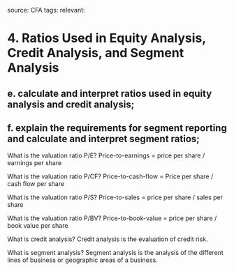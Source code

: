 source: CFA
tags: 
relevant: 

# 4. Ratios Used in Equity Analysis, Credit Analysis, and Segment Analysis

## e. calculate and interpret ratios used in equity analysis and credit analysis;
## f. explain the requirements for segment reporting and calculate and interpret segment ratios;

What is the valuation ratio P/E?
Price-to-earnings = price per share / earnings per share

What is the valuation ratio P/CF?
Price-to-cash-flow = Price per share / cash flow per share

What is the valuation ratio P/S?
Price-to-sales = price per share / sales per share

What is the valuation ratio P/BV?
Price-to-book-value = price per share / book value per share

What is credit analysis?
Credit analysis is the evaluation of credit risk.

What is segment analysis?
Segment analysis is the analysis of the different lines of business or geographic areas of a business.

